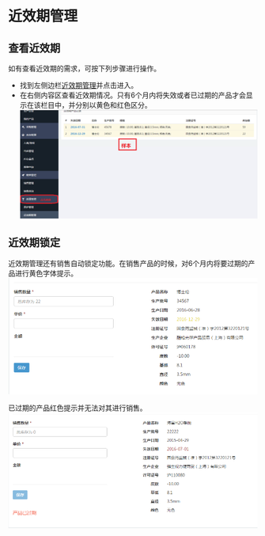 # 近效期管理

## 查看近效期
如有查看近效期的需求，可按下列步骤进行操作。

- 找到左侧边栏[近效期管理](https://58ee.top/expire)并点击进入。
- 在右侧内容区查看近效期情况。只有6个月内将失效或者已过期的产品才会显示在该栏目中，并分别以黄色和红色区分。
  ![近效期查询](images/近效期查询.png)

## 近效期锁定
近效期管理还有销售自动锁定功能。在销售产品的时候，对6个月内将要过期的产品进行黄色字体提示。
![近效期锁定](images/近效期锁定.png)

已过期的产品红色提示并无法对其进行销售。
![近效期锁定1](images/近效期锁定1.png)
